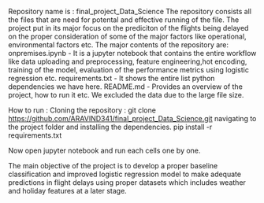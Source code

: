 Repository name is : final_project_Data_Science
The repository consists all the files that are need for potental and effective running of the file. The project put in its major focus on the prediciton of the flights being delayed on the proper consideration of some of the major factors like operational, environmental factors etc.
The major contents of the repository are:
  onpremises.ipynb - It is a jupyter notebook that contains the entire workflow like data uploading and preprocessing, feature engineering,hot encoding, training of the model, evaluation of the performance metrics using logistic regression etc.
  requirements.txt - It shows the entire list python dependencies we have here.
  README.md - Provides an overview of the project, how to run it etc.
  We excluded the data due to the large file size.

How to run : 
  Cloning the repository :
    git clone https://github.com/ARAVIND341/final_project_Data_Science.git
  navigating to the project folder and installing the dependencies.
    pip install -r requirements.txt

Now open jupyter notebook and run each cells one by one.

The main objective of the project is to develop a proper baseline classification and improved logistic regression model to make adequate predictions in flight delays using proper datasets which includes weather and holiday features at a later stage.
